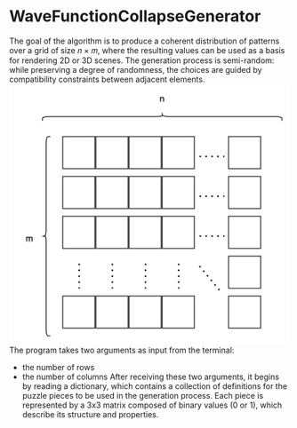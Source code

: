 # WaveFunctionCollapseGenerator
The goal of the algorithm is to produce a coherent distribution of patterns over a grid of size
𝑛 × 𝑚, where the resulting values can be used as a basis for rendering 2D or 3D scenes. The generation process is semi-random: while preserving a degree of randomness, the choices are guided by compatibility constraints between adjacent elements.
![img_1.png](img_1.png)
The program takes two arguments as input from the terminal:
- the number of rows
- the number of columns
After receiving these two arguments, it begins by reading a dictionary, which contains a collection of definitions for the puzzle pieces to be used in the generation process. Each piece is represented by a 3x3 matrix composed of binary values (0 or 1), which describe its structure and properties.
